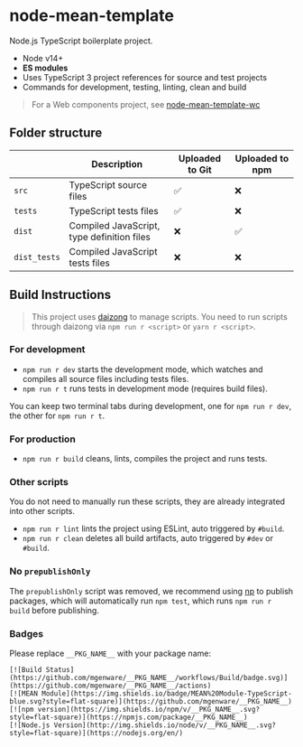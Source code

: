 # node-mean-template

Node.js TypeScript boilerplate project.

- Node v14+
- **ES modules**
- Uses TypeScript 3 project references for source and test projects
- Commands for development, testing, linting, clean and build

> For a Web components project, see [node-mean-template-wc](https://github.com/mgenware/node-mean-template-wc)

## Folder structure

|              | Description                                | Uploaded to Git | Uploaded to npm |
| ------------ | ------------------------------------------ | --------------- | --------------- |
| `src`        | TypeScript source files                    | ✅              | ❌              |
| `tests`      | TypeScript tests files                     | ✅              | ❌              |
| `dist`       | Compiled JavaScript, type definition files | ❌              | ✅              |
| `dist_tests` | Compiled JavaScript tests files            | ❌              | ❌              |

## Build Instructions

> This project uses [daizong](https://github.com/mgenware/daizong) to manage scripts. You need to run scripts through daizong via `npm run r <script>` or `yarn r <script>`.

### For development

- `npm run r dev` starts the development mode, which watches and compiles all source files including tests files.
- `npm run r t` runs tests in development mode (requires build files).

You can keep two terminal tabs during development, one for `npm run r dev`, the other for `npm run r t`.

### For production

- `npm run r build` cleans, lints, compiles the project and runs tests.

### Other scripts

You do not need to manually run these scripts, they are already integrated into other scripts.

- `npm run r lint` lints the project using ESLint, auto triggered by `#build`.
- `npm run r clean` deletes all build artifacts, auto triggered by `#dev` or `#build`.

### No `prepublishOnly`

The `prepublishOnly` script was removed, we recommend using [np](https://github.com/sindresorhus/np) to publish packages, which will automatically run `npm test`, which runs `npm run r build` before publishing.

### Badges

Please replace `__PKG_NAME__` with your package name:

```
[![Build Status](https://github.com/mgenware/__PKG_NAME__/workflows/Build/badge.svg)](https://github.com/mgenware/__PKG_NAME__/actions)
[![MEAN Module](https://img.shields.io/badge/MEAN%20Module-TypeScript-blue.svg?style=flat-square)](https://github.com/mgenware/__PKG_NAME__)
[![npm version](https://img.shields.io/npm/v/__PKG_NAME__.svg?style=flat-square)](https://npmjs.com/package/__PKG_NAME__)
[![Node.js Version](http://img.shields.io/node/v/__PKG_NAME__.svg?style=flat-square)](https://nodejs.org/en/)
```
